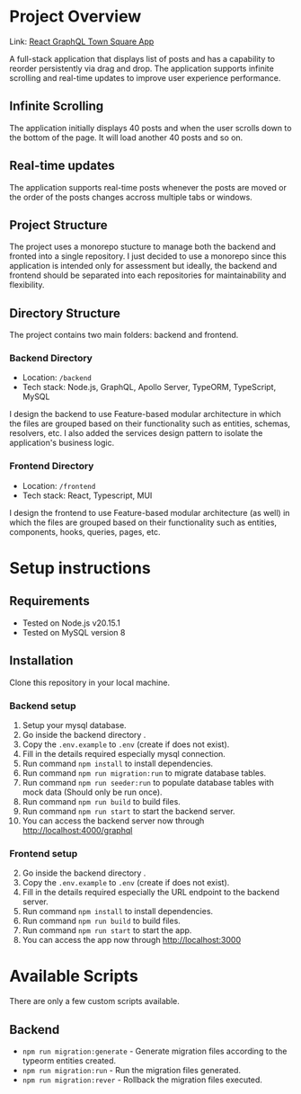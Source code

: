 # Project Overview

Link: [React GraphQL Town Square App](https://react-graphql-townsquare-app.vercel.app/)

A full-stack application that displays list of posts and has a capability to reorder persistently via drag and drop.
The application supports infinite scrolling and real-time updates to improve user experience performance.

## Infinite Scrolling

The application initially displays 40 posts and when the user scrolls down to the bottom of the page. It will load another 40 posts and so on.

## Real-time updates

The application supports real-time posts whenever the posts are moved or the order of the posts changes accross multiple tabs or windows.

## Project Structure

The project uses a monorepo stucture to manage both the backend and fronted into a single repository. I just decided to use
a monorepo since this application is intended only for assessment but ideally, the backend and frontend should be separated
into each repositories for maintainability and flexibility.

## Directory Structure

The project contains two main folders: backend and frontend.

### Backend Directory

- Location: `/backend`
- Tech stack: Node.js, GraphQL, Apollo Server, TypeORM, TypeScript, MySQL

I design the backend to use Feature-based modular architecture in which the files are grouped based on their
functionality such as entities, schemas, resolvers, etc. I also added the services design pattern to isolate the
application's business logic.

### Frontend Directory

- Location: `/frontend`
- Tech stack: React, Typescript, MUI

I design the frontend to use Feature-based modular architecture (as well) in which the files are grouped based on their
functionality such as entities, components, hooks, queries, pages, etc.

# Setup instructions

## Requirements

- Tested on Node.js v20.15.1
- Tested on MySQL version 8

## Installation

Clone this repository in your local machine.

### Backend setup

1. Setup your mysql database.
2. Go inside the backend directory .
3. Copy the `.env.example` to `.env` (create if does not exist).
4. Fill in the details required especially mysql connection.
5. Run command `npm install` to install dependencies.
6. Run command `npm run migration:run` to migrate database tables.
7. Run command `npm run seeder:run` to populate database tables with mock data (Should only be run once).
8. Run command `npm run build` to build files.
9. Run command `npm run start` to start the backend server.
10. You can access the backend server now through [http://localhost:4000/graphql](http://localhost:4000/graphql)

### Frontend setup

2. Go inside the backend directory .
3. Copy the `.env.example` to `.env` (create if does not exist).
4. Fill in the details required especially the URL endpoint to the backend server.
5. Run command `npm install` to install dependencies.
6. Run command `npm run build` to build files.
7. Run command `npm run start` to start the app.
8. You can access the app now through [http://localhost:3000](http://localhost:3000)

# Available Scripts

There are only a few custom scripts available.

## Backend

- `npm run migration:generate` - Generate migration files according to the typeorm entities created.
- `npm run migration:run` - Run the migration files generated.
- `npm run migration:rever` - Rollback the migration files executed.
